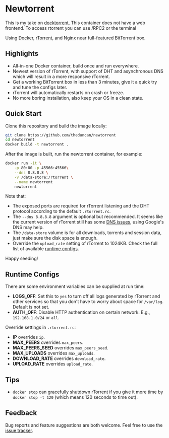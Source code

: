 # Newtorrent

This is my take on [docktorrent](https://github.com/kfei/docktorrent),
This container does not have a web frontend.  To access rtorrent you can use /RPC2 or the terminal

Using [Docker](https://www.docker.com/),
[rTorrent](http://rakshasa.github.io/rtorrent/), and
[Nginx](http://nginx.org/en/) near full-featured
BitTorrent box.

## Highlights

  - All-in-one Docker container, build once and run everywhere.
  - Newest version of rTorrent, with support of DHT and
    asynchronous DNS which will result in a more responsive rTorrent.
  - Get a working BitTorrent box in less than 3 minutes, give it a quick try
    and tune the configs later.
  - rTorrent will automatically restarts on crash or freeze.
  - No more boring installation, also keep your OS in a clean state.

## Quick Start

Clone this repository and build the image locally:
```bash
git clone https://github.com/theduncan/newtorrent
cd newtorrent
docker build -t newtorrent .
```

After the image is built, run the newtorrent container, for example:
```bash
docker run -it \
    -p 80:80 -p 45566:45566\
    --dns 8.8.8.8 \
    -v /data-store:/rtorrent \
    --name newtorrent
    newtorrent
```

Note that:
  - The exposed ports are required for rTorrent listening and the DHT protocol 
    according to the default `.rtorrent.rc`.
  - The `--dns 8.8.8.8` argument is optional but recommended. It seems like the
    current version of rTorrent still has some [DNS
    issues](https://github.com/rakshasa/rtorrent/issues/180), using Google's
    DNS may help.
  - The `/data-store` volume is for all downloads, torrents and session data,
    just make sure the disk space is enough.
  - Override the `upload_rate` setting of rTorrent to 1024KB. Check the full list of
    available [runtime configs](#runtime-configs).

Happy seeding!

## Runtime Configs

There are some environment variables can be supplied at run time:
  - **LOGS_OFF**: Set this to `yes` to turn off all logs generated by rTorrent
    and other services so that you don't have to worry about space for
    `/var/log`. Default is not set.
  - **AUTH_OFF**: Disable HTTP authentication on certain network. E.g.,
    `192.168.1.0/24` or `all`.

Override settings in `.rtorrent.rc`:
  - **IP** overrides `ip`.
  - **MAX_PEERS** overrides `max_peers`.
  - **MAX_PEERS_SEED** overrides `max_peers_seed`.
  - **MAX_UPLOADS** overrides `max_uploads`.
  - **DOWNLOAD_RATE** overrides `download_rate`.
  - **UPLOAD_RATE** overrides `upload_rate`.

## Tips

  - `docker stop` can gracefully shutdown rTorrent if you give it more time by
`docker stop -t 120` (which means 120 seconds to time out).

## Feedback

Bug reports and feature suggestions are both welcome. Feel free to use the
[issue tracker](https://github.com/theduncan/newtorrent/issues).
